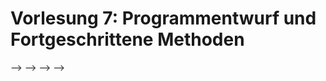 # Vorlesung 7: Programmentwurf und Fortgeschrittene Methoden

<!--```{admonition} Hier geht zum Quiz...-->
<!--:class: tip-->
<!--[Quiz zum Thema "Listen"](jupyterquiz/quiz_inheritance)-->
<!---->
<!--[Quiz zum Thema "Listen"](jupyterquiz/quiz_overloading)-->
<!---->
<!--```-->
<!---->
<!--```{admonition} Beispiele und Vertiefung-->
<!--:class: seealso-->
<!--[Jupyter Notebook zum Thema "Lyanna und die Orks!"](lyanna_und_die_orks.ipynb)-->
<!---->
<!--[Jupyter Notebook zum Thema "Vererbung"](inheritance.ipynb)-->
<!--```-->
<!---->
<!---->
<!--<!--## Download Vorlesungsfolien-->-->
<!--<!---->-->
<!--<!--{Download}`Hier<slides/V2.pdf>` können sie die Vorlesungsfolien zur Vorlesung 2 herunterladen.-->-->
<!---->
<!---->
<!--<!--## Was Sie wissen sollten-->-->
<!--* Python erlaubt es alle gängigen Operatoren (wie z.B. “+”) auch fuer User-defined Klassen mithilfe von operator overloading zu nutzen-->
<!--* Funktionen können je nach input-Parametern unterschiedliches Verhalten implementieren. Dies ist oft mit operator overloading kombiniert.-->
<!--* Polymorphism bezeichnet die Kontext-Ahaengigkeit von Methoden-->
<!--* Objekt-orientierte Programmierung nutzt (Multi)-Inheritance um neue Klassen auf Basis bestehender Klassen zu erstellen. Diese ermöglichst fördert die Wiederverwendbarkeit und Lesbarkeit des Codes.-->

<!--## Videos to watch...-->
<!--::::{grid}-->
<!--:class-container: text-center-->
<!--:gutter: 3-->
<!---->
<!--:::{grid-item-card}-->
<!--:columns: 5-->
<!--:class-header: bg-light-->
<!--Facts and Myths about Python names and values - PyCon 2015 (Ned Batchelder)-->
<!---->
<!--<iframe width="200" height="113" src="https://www.youtube.com/embed/_AEJHKGk9ns" title="YouTube video player" frameborder="0" allow="accelerometer; autoplay; clipboard-write; encrypted-media; gyroscope; picture-in-picture; web-share" allowfullscreen></iframe>-->
<!--:::-->
<!---->
<!--:::{grid-item-card}-->
<!--:columns: 5-->
<!--:class-header: bg-light-->
<!--The PEP 8 Song (Leon Sandøy)-->
<!---->
<!--<iframe width="200" height="113" src="https://www.youtube.com/embed/hgI0p1zf31k" title="YouTube video player" frameborder="0" allow="accelerometer; autoplay; clipboard-write; encrypted-media; gyroscope; picture-in-picture; web-share" allowfullscreen></iframe>-->
<!--:::-->
<!---->
<!---->
<!--::::-->

